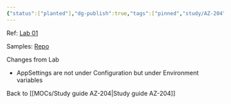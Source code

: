 ```yaml
---
{"status":["planted"],"dg-publish":true,"tags":["pinned","study/AZ-204"],"creation_date":"2024-04-25 11:22","permalink":"/study/az-204-lab-01-notes/","dgPassFrontmatter":true}
---
```





Ref: [Lab 01](https://microsoftlearning.github.io/AZ-204-DevelopingSolutionsforMicrosoftAzure/Instructions/Labs/AZ-204_lab_01.html)

Samples:  [Repo](https://github.com/MicrosoftLearning/AZ-204-DevelopingSolutionsforMicrosoftAzure.git)

Changes from Lab 
* AppSettings are not under Configuration but under Environment variables


Back to [[MOCs/Study guide AZ-204\|Study guide AZ-204]]
